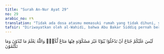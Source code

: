 ```yaml
---
title: "Surah An-Nur Ayat 29"
no: 29
arabic_no: ٢٩
translation: "Tidak ada dosa atasmu memasuki rumah yang tidak dihuni, yang di dalamnya ada kepentingan kamu; Allah mengetahui apa yang kamu nyatakan dan apa yang kamu sembunyikan."
tafsir: "Diriwayatkan oleh al-Wahidi, bahwa Abu Bakar Siddiq pernah berkata, \"Wahai Rasulullah sesungguhnya Allah telah menurunkan kepada engkau ayat yang memerintahkan supaya meminta izin untuk memasuki suatu rumah. Di dalam melakukan perdagangan, kami adakalanya tinggal di penginapan. Apakah tidak boleh juga memasuki penginapan tanpa izin?\" Maka turunlah ayat ini.\n\nPada ayat ini Allah menerangkan bahwa tempat-tempat yang tidak disediakan khusus untuk tempat tinggal, tetapi hanya untuk menginap sementara bagi orang yang memerlukannya, seperti hotel, losmen, tempat rekreasi, peristirahatan dan sebagainya, tidak ada halangan dan dosa memasukinya tanpa izin, karena ada sesuatu keperluan di dalamnya. Hal-hal yang biasanya kurang layak dan tidak sopan dilihat orang lain di suatu rumah tempat tinggal, tidak terdapat di tempat tersebut di atas.\n\nAllah mengetahui apa yang dinyatakan dalam ucapan seseorang ketika meminta izin untuk memasuki rumah tempat tinggal, dan mengetahui apa yang disembunyikan di dalam hati untuk melihat aib dan hal-hal yang tidak wajar dan memalukan pemilik rumah."
---
```

لَيْسَ عَلَيْكُمْ جُنَاحٌ اَنْ تَدْخُلُوْا بُيُوْتًا غَيْرَ مَسْكُوْنَةٍ فِيْهَا مَتَاعٌ لَّكُمْۗ وَاللّٰهُ يَعْلَمُ مَا تُبْدُوْنَ وَمَا تَكْتُمُوْنَ
